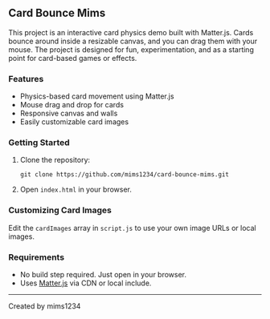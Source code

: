 ## Card Bounce Mims

This project is an interactive card physics demo built with Matter.js. Cards bounce around inside a resizable canvas, and you can drag them with your mouse. The project is designed for fun, experimentation, and as a starting point for card-based games or effects.

### Features
- Physics-based card movement using Matter.js
- Mouse drag and drop for cards
- Responsive canvas and walls
- Easily customizable card images

### Getting Started
1. Clone the repository:
    ```
    git clone https://github.com/mims1234/card-bounce-mims.git
    ```
2. Open `index.html` in your browser.

### Customizing Card Images
Edit the `cardImages` array in `script.js` to use your own image URLs or local images.

### Requirements
- No build step required. Just open in your browser.
- Uses [Matter.js](https://brm.io/matter-js/) via CDN or local include.

---
Created by mims1234